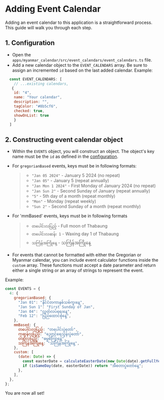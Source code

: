# Adding Event Calendar

Adding an event calendar to this application is a straightforward process. This guide will walk you through each step.

## 1. Configuration

- Open the `apps/myanmar_calendar/src/event_calendars/event_calendars.ts` file.
- Add a new calendar object to the `EVENT_CALENDARS` array. Be sure to assign an incremented `id` based on the last added calendar.
  Example:

```js
  const EVENT_CALENDARS: [
    // ...existing calendars,
   {
    id: "4",
    name: "Your calendar",
    description: "",
    tagColor: "#8b5cf6",
    checked: true,
    showOnList: true
    }
  ]
```

## 2. Constructing event calendar object

- Within the `EVENTS` object, you will construct an object. The object's key name must be the `id` as defined in the [configuration](#1-configuration).
- For `gregorianBased` events, keys must be in following formats:

  > - `"Jan 05 2024"` - January 5 2024 (no repeat)
  > - `"Jan 05"` - January 5 (repeat annually)
  > - `"Jan Mon 1 2024"` - First Monday of January 2024 (no repeat)
  > - `"Jan Sun 2"` - Second Sunday of January (repeat annually)
  > - `"5"` - 5th day of a month (repeat monthly)
  > - `"Mon"` - Monday (repeat weekly)
  > - `"Sun 2"` - Second Sunday of a month (repeat monthly)

- For 'mmBased' events, keys must be in following formats

  > - `တပေါင်းလပြည့်` - Full moon of Thabaung
  > - `တပေါင်းလဆန်း 1` - Waxing day 1 of Thabaung
  > - `သင်္ကြန်အကြိုနေ့` - သင်္ကြန်အကြိုနေ့

- For events that cannot be formatted with either the Gregorian or Myanmar calendar, you can include event calculator functions inside the `custom` array. These functions must accept a date parameter and return either a single string or an array of strings to represent the event.

Example:

```js
const EVENTS = {
  4: {
    gregorianBased: {
      "Jan 01": "နိုင်ငံတကာနှစ်သစ်ကူးနေ့",
      "Jan Sun 1": "First Sunday of Jan",
      "Jan 04": "လွတ်လပ်ရေးနေ့",
      "Feb 12": "ပြည်‌ထောင်စုနေ့",
    },
    mmBased: {
      တပေါင်းလပြည့်: "တပေါင်းပွဲတော်",
      ကဆုန်လပြည့်: "‌‌ညောင်ရေသွန်းပွဲတော်",
      ဝါဆိုလပြည့်: "ဓမ္မစကြာနေ့",
      သင်္ကြန်အကြိုနေ့: "သင်္ကြန်အကြိုနေ့",
    },
    custom: [
      (date: Date) => {
        const easterDate = calculateEasterDate(new Date(date).getFullYear());
        if (isSameDay(date, easterDate)) return "အီစတာပွဲတော်နေ့";
      },
    ],
  },
};
```

You are now all set!
